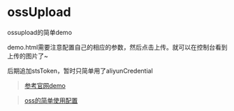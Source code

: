 # ossUpload

ossupload的简单demo

demo.html需要注意配置自己的相应的参数，然后点击上传。就可以在控制台看到上传的图片了~

后期追加stsToken，暂时只简单用了aliyunCredential

> [参考官网demo](https://github.com/frontzhm/ossUpload)

> [oss的简单使用配置](https://frontzhm.github.io/2018/01/26/ossGuide/)


